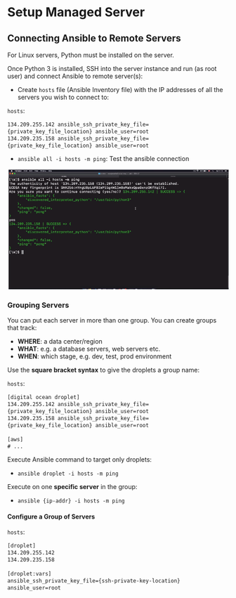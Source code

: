 # Setup Managed Server

## Connecting Ansible to Remote Servers

For Linux servers, Python must be installed on the server.

Once Python 3 is installed, SSH into the server instance and run (as root user)
and connect Ansible to remote server(s):

- Create `hosts` file (Ansible Inventory file) with the IP addresses of all the
  servers you wish to connect to:

`hosts`:

```
134.209.255.142 ansible_ssh_private_key_file={private_key_file_location} ansible_user=root
134.209.235.158 ansible_ssh_private_key_file={private_key_file_location} ansible_user=root
```

- `ansible all -i hosts -m ping`: Test the ansible connection

![ansible ping success](./ansible_ping.png)

### Grouping Servers

You can put each server in more than one group. You can create groups that
track:

- **WHERE**: a data center/region
- **WHAT**: e.g. a database servers, web servers etc.
- **WHEN**: which stage, e.g. dev, test, prod environment

Use the **square bracket syntax** to give the droplets a group name:

`hosts`:

```
[digital ocean droplet]
134.209.255.142 ansible_ssh_private_key_file={private_key_file_location} ansible_user=root
134.209.235.158 ansible_ssh_private_key_file={private_key_file_location} ansible_user=root

[aws]
# ...
```

Execute Ansible command to target only droplets:

- `ansible droplet -i hosts -m ping`

Execute on one **specific server** in the group:

- `ansible {ip-addr} -i hosts -m ping`

#### Configure a Group of Servers

`hosts`:

```
[droplet]
134.209.255.142
134.209.235.158

[droplet:vars]
ansible_ssh_private_key_file={ssh-private-key-location}
ansible_user=root
```
